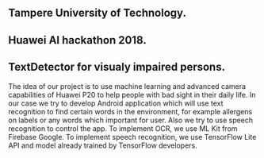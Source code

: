 ## Tampere University of Technology.
## Huawei AI hackathon 2018.
## TextDetector for visualy impaired persons.
The idea of our project is to use machine learning and advanced camera capabilities of Huawei P20 to help people with bad sight in their daily life. In our case we try to develop Android application which will use text recognition to find certain words in the environment, for example allergens on labels or any words which important for user. Also we try to use speech recognition to control the app.
To implement OCR, we use ML Kit from Firebase Google. To implement speech recognition, we use TensorFlow Lite API and model already trained by TensorFlow developers.
